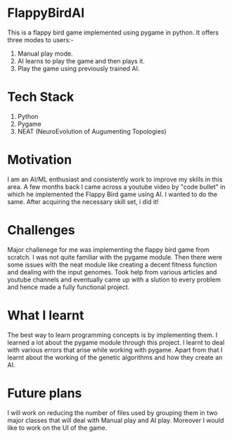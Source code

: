 # FlappyBirdAI
This is a flappy bird game implemented using pygame in python.
It offers three modes to users:- 
1. Manual play mode. 
2. AI learns to play the game and then plays it. 
3. Play the game using previously trained AI.

# Tech Stack
1. Python
2. Pygame
3. NEAT (NeuroEvolution of Augumenting Topologies)

# Motivation
I am an AI/ML enthusiast and consistently work to improve my skills in this area. 
A few months back I came across a youtube video by "code bullet" in which he implemented the Flappy Bird game using AI. 
I wanted to do the same. After acquiring the necessary skill set, i did it!

# Challenges
Major challenege for me was implementing the flappy bird game from scratch. I was not quite familiar with the pygame module.
Then there were some issues with the neat module like creating a decent fitness function and dealing with the input genomes.
Took help from various articles and youtube channels and eventually came up with a slution to every problem and hence made a fully functional project.

# What I learnt
The best way to learn programming concepts is by implementing them. 
I learned a lot about the pygame module through this project. 
I learnt to deal with various errors that arise while working with pygame. 
Apart from that I learnt about the working of the genetic algorithms and how they create an AI.

# Future plans
I will work on reducing the number of files used by grouping them in two major classes that will deal with Manual play and AI play.
Moreover I would like to work on the UI of the game.
